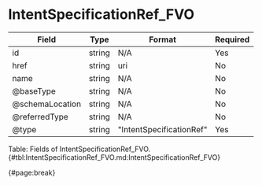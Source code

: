 <!--
    ATTENTION: This file was generated via gradle!
               Do NOT manually edit this file! Any such changes will be overwritten!
-->

# IntentSpecificationRef_FVO

| Field | Type | Format | Required |
| ------- | ------- | ------- | --- |
| id | string | N/A | Yes |
| href | string | uri | No |
| name | string | N/A | No |
| @baseType | string | N/A | No |
| @schemaLocation | string | N/A | No |
| @referredType | string | N/A | No |
| @type | string | "IntentSpecificationRef" | Yes |

Table: Fields of IntentSpecificationRef_FVO. {#tbl:IntentSpecificationRef_FVO.md:IntentSpecificationRef_FVO}

{#page:break}
